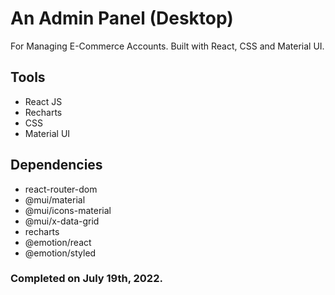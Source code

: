 # An Admin Panel (Desktop)
For Managing E-Commerce Accounts. Built with React, CSS and Material UI.

## Tools
- React JS
- Recharts
- CSS
- Material UI 

## Dependencies
- react-router-dom
- @mui/material
- @mui/icons-material
- @mui/x-data-grid
- recharts 
- @emotion/react
- @emotion/styled

### Completed on July 19th, 2022.